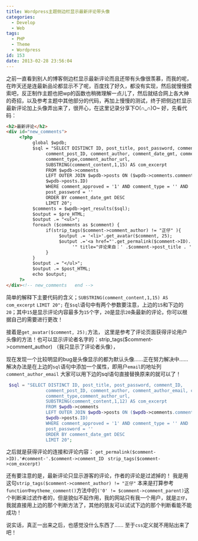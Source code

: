 ```yaml
---
title: Wordpress主题侧边栏显示最新评论带头像
categories:
  - Develop
  - Web
tags:
  - PHP
  - Theme
  - Wordpress
id: 153
date: 2013-02-28 23:56:04
---
```


之前一直看到别人的博客侧边栏显示最新评论而且还带有头像很羡慕，而我的呢，在昨天还是连最新品论都显示不了呢，百度找了好久，都没有实现，然后就慢慢摸索吧，反正制作主题也把wp的函数也稍微理解一点儿了，然后就结合网上各大神的奇招，以及参考主题中其他部分的代码，再加上慢慢的测试，终于把侧边栏显示最新评论加上头像弄出来了，很开心，在这里记录分享下O(∩_∩)O~
好，先看代码：
```html
<h2>最新评论</h2>
<div id="new_comments">
     <?php
          global $wpdb;
          $sql = "SELECT DISTINCT ID, post_title, post_password, comment_ID,
               comment_post_ID, comment_author, comment_date_gmt, comment_approved,
               comment_type,comment_author_url,
               SUBSTRING(comment_content,1,15) AS com_excerpt
               FROM $wpdb->comments
               LEFT OUTER JOIN $wpdb->posts ON ($wpdb->comments.comment_post_ID =
               $wpdb->posts.ID)
               WHERE comment_approved = '1' AND comment_type = '' AND
               post_password = ''
               ORDER BY comment_date_gmt DESC
               LIMIT 20";
          $comments = $wpdb->get_results($sql);
          $output = $pre_HTML;
          $output .= "<ul>";
          foreach ($comments as $comment) {
               if(strip_tags($comment->comment_author) != "正仔" ){
                    $output .= '<li>'.get_avatar($comment, 25);
                    $output .='<a href="'.get_permalink($comment->ID).'#comment-'.$comment->comment_ID . 
                         '" title="评论来自：' .$comment->post_title . '">'.strip_tags($comment->com_excerpt).'…</a></li>';
               }
          }
          $output .= "</ul>";
          $output .= $post_HTML;
          echo $output;
     ?> 
</div><!-- new_comments   end -->
```

简单的解释下主要代码的含义；`SUBSTRING(comment_content,1,15) AS com_excerpt` `LIMIT 20";`
在`$sql`语句中有两个参数要注意，上边的`15`和下边的`20`；其中`15`是显示评论内容最多为`15`个字，`20`是显示`20`条最新的评论，你可以根据自己的需要进行更改！

接着是`get_avatar($comment, 25);`方法，
这里是参考了评论页面获得评论用户头像的方法！也可以显示评论者名字的：strip_tags($comment->comment_author) （我只显示了评论者头像），

现在发现一个比较明显的bug是头像显示的都为默认头像……正在努力解决中……
解决办法是在上边的`sql`语句中添加一个属性，即用户`email`的地址列`comment_author_email`
大家可以用下边的sql语句直接替换原来的就可以了！
```php
 $sql = "SELECT DISTINCT ID, post_title, post_password, comment_ID,
               comment_post_ID, comment_author, comment_author_email, comment_date_gmt, comment_approved,
               comment_type,comment_author_url,
               SUBSTRING(comment_content,1,12) AS com_excerpt
               FROM $wpdb->comments
               LEFT OUTER JOIN $wpdb->posts ON ($wpdb->comments.comment_post_ID =
               $wpdb->posts.ID)
               WHERE comment_approved = '1' AND comment_type = '' AND
               post_password = ''
               ORDER BY comment_date_gmt DESC
               LIMIT 20";
```

之后就是获得评论的连接和评论内容：
`get_permalink($comment->ID).'#comment-'.$comment->comment_ID ` `strip_tags($comment->com_excerpt)`

还有要注意的是，最新评论只显示游客的评论，作者的评论是过滤掉的！
我是用这句`strip_tags($comment->comment_author) != "正仔"`
本来是打算参考`function中mytheme_comment()`方法中的`('0' != $comment->comment_parent)`这个判断来过滤作者的，但是貌似不起作用，我的网站只有我一个用户，就是`正仔`，我就直接用上边的那个判断方法了，其他的朋友可以试试下边的那个判断看能不能成功！

说实话，真正一出来之后，也感觉没什么东西了……
至于`css`定义就不用贴出来了吧！